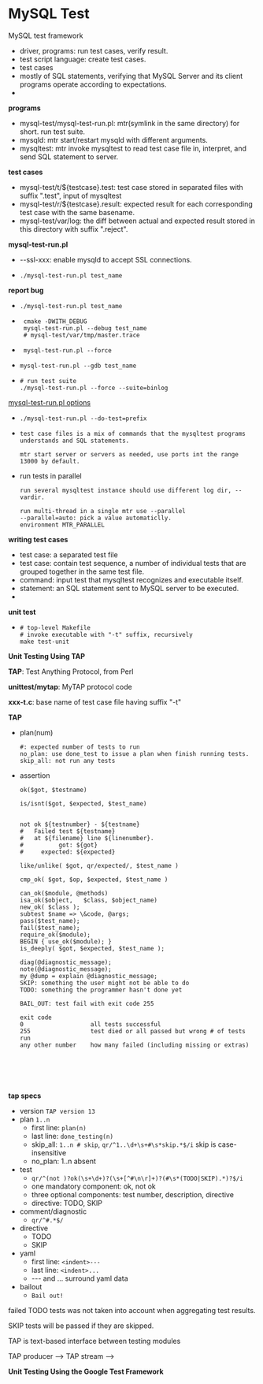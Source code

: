 # MySQL Test

MySQL test framework

- driver, programs: run test cases, verify result.
- test script language: create test cases.
- test cases
- mostly of SQL statements, verifying that MySQL Server and its client programs operate according to expectations. 
- ​



**programs**

- mysql-test/mysql-test-run.pl:  mtr(symlink in the same directory) for short.  run test suite.
- mysqld: mtr start/restart mysqld with different arguments.
- mysqltest: mtr invoke mysqltest to read test case file in, interpret, and send SQL statement to server.

**test cases**

- mysql-test/t/${testcase}.test:  test case stored in separated files with suffix ".test", input of mysqltest
- mysql-test/r/${testcase}.result: expected result for each corresponding test case with the same basename. 
- mysql-test/var/log: the diff between actual and expected result stored in this directory with suffix ".reject".



**mysql-test-run.pl**

- --ssl-xxx: enable mysqld to accept SSL connections.

- ```
  ./mysql-test-run.pl test_name
  ```

**report bug**

- ```
  ./mysql-test-run.pl test_name
  ```

- ```
   cmake -DWITH_DEBUG
   mysql-test-run.pl --debug test_name
   # mysql-test/var/tmp/master.trace
  ```

- ```
   mysql-test-run.pl --force
  ```

- ```
  mysql-test-run.pl --gdb test_name
  ```

- ```
  # run test suite
  ./mysql-test-run.pl --force --suite=binlog
  ```

[mysql-test-run.pl options](https://dev.mysql.com/doc/dev/mysql-server/latest/PAGE_MYSQL_TEST_RUN_PL.html)

- ```
  ./mysql-test-run.pl --do-test=prefix
  ```

- ```
  test case files is a mix of commands that the mysqltest programs understands and SQL statements. 

  mtr start server or servers as needed, use ports int the range 13000 by default.
  ```

- run tests in parallel

  ```
  run several mysqltest instance should use different log dir, --vardir.

  run multi-thread in a single mtr use --parallel
  --parallel=auto: pick a value automaticlly.
  environment MTR_PARALLEL
  ```



**writing test cases**

- test case: a separated test file
- test case: contain test sequence, a number of individual tests that are grouped together in the same test file.
- command: input test that mysqltest recognizes and executable itself.
- statement: an SQL statement sent to MySQL server to be executed.
- ​





**unit test**

- ```
  # top-level Makefile
  # invoke executable with "-t" suffix, recursively
  make test-unit
  ```



**Unit Testing Using TAP**



**TAP**: Test Anything Protocol, from Perl

**unittest/mytap**: MyTAP protocol code

**xxx-t.c**: base name  of test case file having suffix "-t"



**TAP**

- plan(num)

  ```
  #: expected number of tests to run
  no_plan: use done_test to issue a plan when finish running tests.
  skip_all: not run any tests
  ```

- assertion

  ```
  ok($got, $testname)

  is/isnt($got, $expected, $test_name)


  not ok ${testnumber} - ${testname}
  #   Failed test ${testname}
  #   at ${filename} line ${linenumber}.
  #          got: ${got}
  #     expected: ${expected}

  like/unlike( $got, qr/expected/, $test_name )

  cmp_ok( $got, $op, $expected, $test_name )

  can_ok($module, @methods)
  isa_ok($object,   $class, $object_name)
  new_ok( $class );
  subtest $name => \&code, @args;
  pass($test_name);
  fail($test_name);
  require_ok($module);
  BEGIN { use_ok($module); }
  is_deeply( $got, $expected, $test_name );

  diag(@diagnostic_message);
  note(@diagnostic_message);
  my @dump = explain @diagnostic_message;
  SKIP: something the user might not be able to do
  TODO: something the programmer hasn't done yet

  BAIL_OUT: test fail with exit code 255

  exit code
  0                   all tests successful
  255                 test died or all passed but wrong # of tests run
  any other number    how many failed (including missing or extras)




  ```

  ​

**tap specs**

- version  `TAP version 13`
- plan `1..n`
  - first line: `plan(n)`
  - last line: `done_testing(n)`
  - skip_all: `1..n # skip`,  `qr/^1..\d+\s+#\s*skip.*$/i`  skip is case-insensitive
  - no_plan: 1..n absent
- test
  - `qr/^(not )?ok(\s+\d+)?(\s+[^#\n\r]+)?(#\s*(TODO|SKIP).*)?$/i`
  - one mandatory component: ok, not ok
  - three optional components: test number,  description, directive
  - directive: TODO, SKIP 
- comment/diagnostic
  - `qr/^#.*$/`
- directive
  - TODO
  - SKIP
- yaml
  - first line: `<indent>---`
  - last line: `<indent>...`
  - --- and ... surround yaml data
- bailout
  - `Bail out!`



failed TODO tests was not taken into account when aggregating test results.

SKIP tests will be passed if  they are skipped.



TAP is text-based interface between testing modules



TAP producer --> TAP stream --> 



**Unit Testing Using the Google Test Framework**

